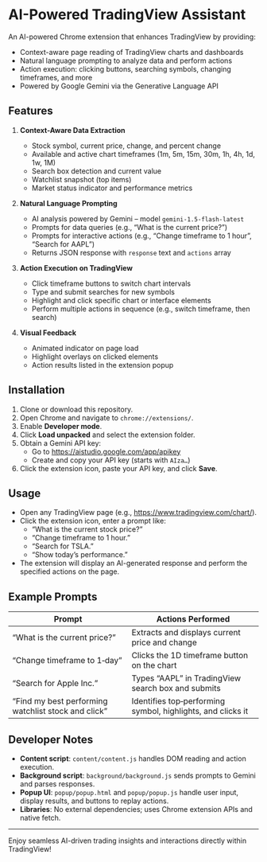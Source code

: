 # AI-Powered TradingView Assistant

An AI-powered Chrome extension that enhances TradingView by providing:

- Context-aware page reading of TradingView charts and dashboards  
- Natural language prompting to analyze data and perform actions  
- Action execution: clicking buttons, searching symbols, changing timeframes, and more  
- Powered by Google Gemini via the Generative Language API  

## Features

1. **Context-Aware Data Extraction**  
   -  Stock symbol, current price, change, and percent change  
   -  Available and active chart timeframes (1m, 5m, 15m, 30m, 1h, 4h, 1d, 1w, 1M)  
   -  Search box detection and current value  
   -  Watchlist snapshot (top items)  
   -  Market status indicator and performance metrics  

2. **Natural Language Prompting**  
   -  AI analysis powered by Gemini – model `gemini-1.5-flash-latest`  
   -  Prompts for data queries (e.g., “What is the current price?”)  
   -  Prompts for interactive actions (e.g., “Change timeframe to 1 hour”, “Search for AAPL”)  
   -  Returns JSON response with `response` text and `actions` array  

3. **Action Execution on TradingView**  
   -  Click timeframe buttons to switch chart intervals  
   -  Type and submit searches for new symbols  
   -  Highlight and click specific chart or interface elements  
   -  Perform multiple actions in sequence (e.g., switch timeframe, then search)  

4. **Visual Feedback**  
   -  Animated indicator on page load  
   -  Highlight overlays on clicked elements  
   -  Action results listed in the extension popup  

## Installation

1. Clone or download this repository.  
2. Open Chrome and navigate to `chrome://extensions/`.  
3. Enable **Developer mode**.  
4. Click **Load unpacked** and select the extension folder.  
5. Obtain a Gemini API key:
   - Go to https://aistudio.google.com/app/apikey  
   - Create and copy your API key (starts with `AIza…`)  
6. Click the extension icon, paste your API key, and click **Save**.

## Usage

- Open any TradingView page (e.g., https://www.tradingview.com/chart/).  
- Click the extension icon, enter a prompt like:  
  - “What is the current stock price?”  
  - “Change timeframe to 1 hour.”  
  - “Search for TSLA.”  
  - “Show today’s performance.”  
- The extension will display an AI-generated response and perform the specified actions on the page.  

## Example Prompts

| Prompt                                              | Actions Performed                                              |
|-----------------------------------------------------|----------------------------------------------------------------|
| “What is the current price?”                       | Extracts and displays current price and change                 |
| “Change timeframe to 1‐day”                        | Clicks the 1D timeframe button on the chart                   |
| “Search for Apple Inc.”                            | Types “AAPL” in TradingView search box and submits             |
| “Find my best performing watchlist stock and click” | Identifies top‐performing symbol, highlights, and clicks it    |

## Developer Notes

- **Content script**: `content/content.js` handles DOM reading and action execution.  
- **Background script**: `background/background.js` sends prompts to Gemini and parses responses.  
- **Popup UI**: `popup/popup.html` and `popup/popup.js` handle user input, display results, and buttons to replay actions.  
- **Libraries**: No external dependencies; uses Chrome extension APIs and native fetch.

***

Enjoy seamless AI-driven trading insights and interactions directly within TradingView!